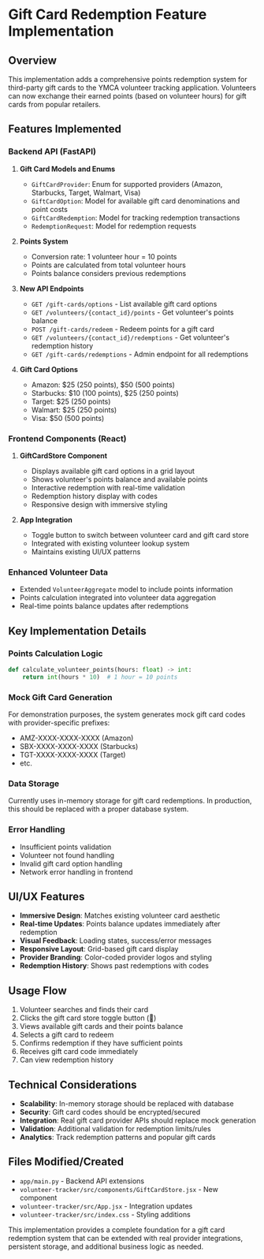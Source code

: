 # Gift Card Redemption Feature Implementation

## Overview
This implementation adds a comprehensive points redemption system for third-party gift cards to the YMCA volunteer tracking application. Volunteers can now exchange their earned points (based on volunteer hours) for gift cards from popular retailers.

## Features Implemented

### Backend API (FastAPI)
1. **Gift Card Models and Enums**
   - `GiftCardProvider`: Enum for supported providers (Amazon, Starbucks, Target, Walmart, Visa)
   - `GiftCardOption`: Model for available gift card denominations and point costs
   - `GiftCardRedemption`: Model for tracking redemption transactions
   - `RedemptionRequest`: Model for redemption requests

2. **Points System**
   - Conversion rate: 1 volunteer hour = 10 points
   - Points are calculated from total volunteer hours
   - Points balance considers previous redemptions

3. **New API Endpoints**
   - `GET /gift-cards/options` - List available gift card options
   - `GET /volunteers/{contact_id}/points` - Get volunteer's points balance
   - `POST /gift-cards/redeem` - Redeem points for a gift card
   - `GET /volunteers/{contact_id}/redemptions` - Get volunteer's redemption history
   - `GET /gift-cards/redemptions` - Admin endpoint for all redemptions

4. **Gift Card Options**
   - Amazon: $25 (250 points), $50 (500 points)
   - Starbucks: $10 (100 points), $25 (250 points)
   - Target: $25 (250 points)
   - Walmart: $25 (250 points)
   - Visa: $50 (500 points)

### Frontend Components (React)
1. **GiftCardStore Component**
   - Displays available gift card options in a grid layout
   - Shows volunteer's points balance and available points
   - Interactive redemption with real-time validation
   - Redemption history display with codes
   - Responsive design with immersive styling

2. **App Integration**
   - Toggle button to switch between volunteer card and gift card store
   - Integrated with existing volunteer lookup system
   - Maintains existing UI/UX patterns

### Enhanced Volunteer Data
- Extended `VolunteerAggregate` model to include points information
- Points calculation integrated into volunteer data aggregation
- Real-time points balance updates after redemptions

## Key Implementation Details

### Points Calculation Logic
```python
def calculate_volunteer_points(hours: float) -> int:
    return int(hours * 10)  # 1 hour = 10 points
```

### Mock Gift Card Generation
For demonstration purposes, the system generates mock gift card codes with provider-specific prefixes:
- AMZ-XXXX-XXXX-XXXX (Amazon)
- SBX-XXXX-XXXX-XXXX (Starbucks)
- TGT-XXXX-XXXX-XXXX (Target)
- etc.

### Data Storage
Currently uses in-memory storage for gift card redemptions. In production, this should be replaced with a proper database system.

### Error Handling
- Insufficient points validation
- Volunteer not found handling
- Invalid gift card option handling
- Network error handling in frontend

## UI/UX Features
- **Immersive Design**: Matches existing volunteer card aesthetic
- **Real-time Updates**: Points balance updates immediately after redemption
- **Visual Feedback**: Loading states, success/error messages
- **Responsive Layout**: Grid-based gift card display
- **Provider Branding**: Color-coded provider logos and styling
- **Redemption History**: Shows past redemptions with codes

## Usage Flow
1. Volunteer searches and finds their card
2. Clicks the gift card store toggle button (🎁)
3. Views available gift cards and their points balance
4. Selects a gift card to redeem
5. Confirms redemption if they have sufficient points
6. Receives gift card code immediately
7. Can view redemption history

## Technical Considerations
- **Scalability**: In-memory storage should be replaced with database
- **Security**: Gift card codes should be encrypted/secured
- **Integration**: Real gift card provider APIs should replace mock generation
- **Validation**: Additional validation for redemption limits/rules
- **Analytics**: Track redemption patterns and popular gift cards

## Files Modified/Created
- `app/main.py` - Backend API extensions
- `volunteer-tracker/src/components/GiftCardStore.jsx` - New component
- `volunteer-tracker/src/App.jsx` - Integration updates
- `volunteer-tracker/src/index.css` - Styling additions

This implementation provides a complete foundation for a gift card redemption system that can be extended with real provider integrations, persistent storage, and additional business logic as needed.